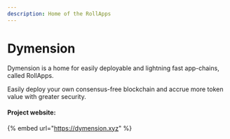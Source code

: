 ```yaml
---
description: Home of the RollApps
---
```


# Dymension

Dymension is a home for easily deployable and lightning fast app-chains, called RollApps.

Easily deploy your own consensus-free blockchain and accrue more token value with greater security.

#### Project website:

{% embed url="https://dymension.xyz" %}
